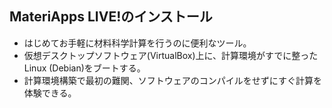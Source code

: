 ## MateriApps LIVE!のインストール

- はじめてお手軽に材料科学計算を行うのに便利なツール。
- 仮想デスクトップソフトウェア(VirtualBox)上に、計算環境がすでに整ったLinux (Debian)をブートする。
- 計算環境構築で最初の難関、ソフトウェアのコンパイルをせずにすぐ計算を体験できる。


### 
